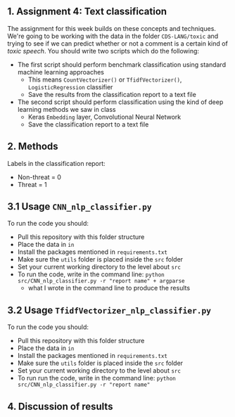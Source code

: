 ## 1. Assignment 4: Text classification
The assignment for this week builds on these concepts and techniques. We're going to be working with the data in the folder ```CDS-LANG/toxic``` and trying to see if we can predict whether or not a comment is a certain kind of *toxic speech*. You should write two scripts which do the following:

- The first script should perform benchmark classification using standard machine learning approaches
  - This means ```CountVectorizer()``` or ```TfidfVectorizer()```, ```LogisticRegression``` classifier
  - Save the results from the classification report to a text file
- The second script should perform classification using the kind of deep learning methods we saw in class
  - Keras ```Embedding``` layer, Convolutional Neural Network
  - Save the classification report to a text file 

## 2. Methods

Labels in the classification report:
- Non-threat = 0
- Threat = 1

## 3.1 Usage ```CNN_nlp_classifier.py```
To run the code you should:
- Pull this repository with this folder structure 
- Place the data in ```in```
- Install the packages mentioned in ```requirements.txt```
- Make sure the ```utils``` folder is placed inside the ```src``` folder
- Set your current working directory to the level about ```src```
- To run the code, write in the command line: ```python src/CNN_nlp_classifier.py -r "report name" + argparse``` 
  - what I wrote in the command line to produce the results 

## 3.2 Usage ```TfidfVectorizer_nlp_classifier.py```
To run the code you should:
- Pull this repository with this folder structure
- Place the data in ```in```
- Install the packages mentioned in ```requirements.txt```
- Make sure the ```utils``` folder is placed inside the ```src``` folder
- Set your current working directory to the level about ```src```
- To run run the code, write in the command line: ```python src/CNN_nlp_classifier.py -r "report name"```

## 4. Discussion of results 
